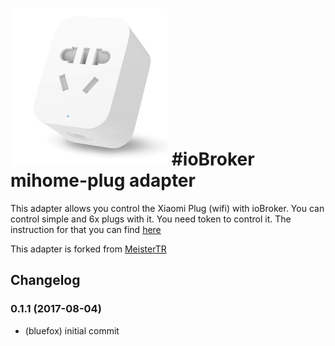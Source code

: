 ![Logo](admin/mihome-plug.png)
#ioBroker mihome-plug adapter
=================

This adapter allows you control the Xiaomi Plug (wifi) with ioBroker.
You can control simple and 6x plugs with it.
You need token to control it. The instruction for that you can find [here](https://github.com/ioBroker/ioBroker.mihome-vacuum#configuration)

This adapter is forked from [MeisterTR](https://github.com/MeisterTR/iobroker.mihome-lamp)

## Changelog

### 0.1.1 (2017-08-04)
* (bluefox) initial commit
